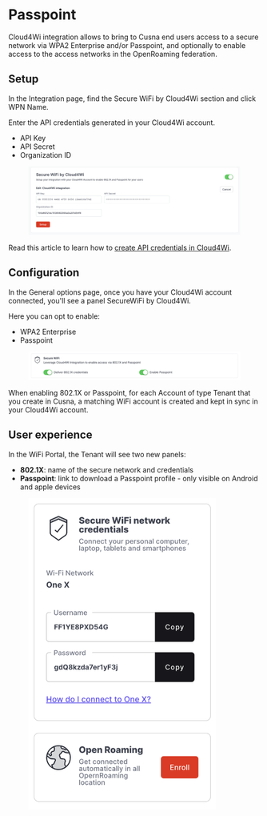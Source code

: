 # Passpoint

Cloud4Wi integration allows to bring to Cusna end users access to a secure network via WPA2 Enterprise and/or Passpoint, and optionally to enable access to the access networks in the OpenRoaming federation.



## Setup

In the Integration page, find the Secure WiFi by Cloud4Wi section and click WPN Name.

Enter the API credentials generated in your Cloud4Wi account.

* API Key
* API Secret
* Organization ID

<figure><img src="../.gitbook/assets/image (97).png" alt=""><figcaption></figcaption></figure>

Read this article to learn how to [create API credentials in Cloud4Wi](https://create.cloud4wi.com/dev-hub/api-reference/getting-started).





## Configuration

In the General options page, once you have your Cloud4Wi account connected, you'll see a panel SecureWiFi by Cloud4Wi.

Here you can opt to enable:

* WPA2 Enterprise
* Passpoint

<figure><img src="../.gitbook/assets/image (99).png" alt=""><figcaption></figcaption></figure>

When enabling 802.1X or Passpoint, for each Account of type Tenant that you create in Cusna, a matching WiFi account is created and kept in sync in your Cloud4Wi account.



## User experience

In the WiFi Portal, the Tenant will see two new panels:

* **802.1X**: name of the secure network and credentials
* **Passpoint**: link to download a Passpoint profile - only visible on Android and apple devices

<figure><img src="../.gitbook/assets/image (96).png" alt="" width="375"><figcaption></figcaption></figure>
